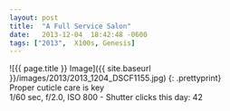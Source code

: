 ```yaml
---
layout: post
title:  "A Full Service Salon"
date:   2013-12-04  18:42:48 -0600
tags: ["2013",  X100s, Genesis]
---
```

![{{ page.title }} Image]({{ site.baseurl }}/images/2013/2013_1204_DSCF1155.jpg)
{: .prettyprint}  
Proper cuticle care is key  
1/60 sec, f/2.0, ISO 800 - Shutter clicks this day: 42